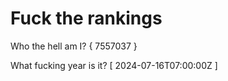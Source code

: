 # Fuck the rankings

Who the hell am I?
{ 7557037 }

What fucking year is it?
[ 2024-07-16T07:00:00Z ]
